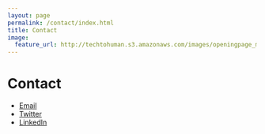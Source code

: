 ```yaml
---
layout: page
permalink: /contact/index.html
title: Contact
image:
  feature_url: http://techtohuman.s3.amazonaws.com/images/openingpage_montage.jpeg
---
```


# Contact 

* [Email](mailto:lucy@fedia.net) 
* [Twitter](https://twitter.com/lucyfedia) 
* [LinkedIn](http://uk.linkedin.com/in/lucyfedia) 

